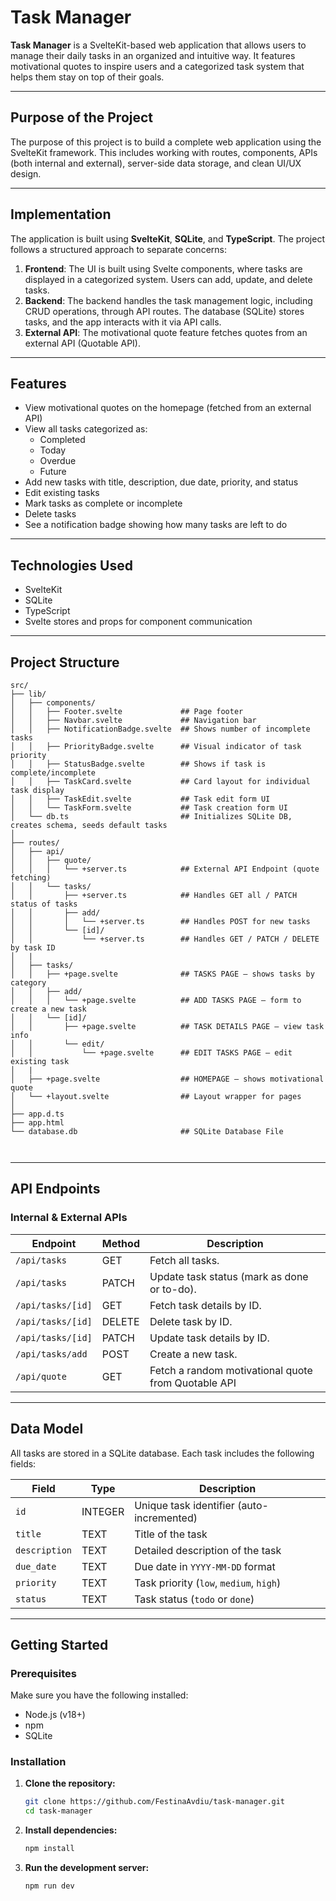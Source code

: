 # Task Manager

**Task Manager** is a SvelteKit-based web application that allows users to manage their daily tasks in an organized and intuitive way. It features motivational quotes to inspire users and a categorized task system that helps them stay on top of their goals.

---

## Purpose of the Project

The purpose of this project is to build a complete web application using the SvelteKit framework. This includes working with routes, components, APIs (both internal and external), server-side data storage, and clean UI/UX design.

---

## Implementation

The application is built using **SvelteKit**, **SQLite**, and **TypeScript**. The project follows a structured approach to separate concerns:
1. **Frontend**: The UI is built using Svelte components, where tasks are displayed in a categorized system. Users can add, update, and delete tasks. 
2. **Backend**: The backend handles the task management logic, including CRUD operations, through API routes. The database (SQLite) stores tasks, and the app interacts with it via API calls.
3. **External API**: The motivational quote feature fetches quotes from an external API (Quotable API).

---

## Features

- View motivational quotes on the homepage (fetched from an external API)
- View all tasks categorized as:
  - Completed
  - Today
  - Overdue
  - Future
- Add new tasks with title, description, due date, priority, and status
- Edit existing tasks
- Mark tasks as complete or incomplete
- Delete tasks
- See a notification badge showing how many tasks are left to do

---


## Technologies Used

- SvelteKit 
- SQLite 
- TypeScript
- Svelte stores and props for component communication

---

## Project Structure

```text
src/
├── lib/                              
│   ├── components/                  
│   │   ├── Footer.svelte             ## Page footer
│   │   ├── Navbar.svelte             ## Navigation bar
│   │   ├── NotificationBadge.svelte  ## Shows number of incomplete tasks
│   │   ├── PriorityBadge.svelte      ## Visual indicator of task priority
│   │   ├── StatusBadge.svelte        ## Shows if task is complete/incomplete
│   │   ├── TaskCard.svelte           ## Card layout for individual task display
│   │   ├── TaskEdit.svelte           ## Task edit form UI
│   │   └── TaskForm.svelte           ## Task creation form UI
│   └── db.ts                         ## Initializes SQLite DB, creates schema, seeds default tasks
│
├── routes/                           
│   ├── api/                          
│   │   ├── quote/
│   │   │   └── +server.ts            ## External API Endpoint (quote fetching)
│   │   └── tasks/
│   │       ├── +server.ts            ## Handles GET all / PATCH status of tasks
│   │       ├── add/
│   │       │   └── +server.ts        ## Handles POST for new tasks
│   │       └── [id]/                 
│   │           └── +server.ts        ## Handles GET / PATCH / DELETE by task ID
│   |
│   ├── tasks/                        
│   │   ├── +page.svelte              ## TASKS PAGE – shows tasks by category
│   │   ├── add/
│   │   │   └── +page.svelte          ## ADD TASKS PAGE – form to create a new task
│   │   └── [id]/
│   │       ├── +page.svelte          ## TASK DETAILS PAGE – view task info
│   │       └── edit/
│   │           └── +page.svelte      ## EDIT TASKS PAGE – edit existing task
│   |
│   ├── +page.svelte                  ## HOMEPAGE – shows motivational quote
│   └── +layout.svelte                ## Layout wrapper for pages
│
├── app.d.ts                          
├── app.html                          
└── database.db                       ## SQLite Database File



```
---

## API Endpoints

### Internal & External APIs

| Endpoint                                | Method  | Description                                    |
|-----------------------------------------|---------|------------------------------------------------|
| `/api/tasks`                           | GET     | Fetch all tasks.                               |
| `/api/tasks`                           | PATCH   | Update task status (mark as done or to-do).    |
| `/api/tasks/[id]`                      | GET     | Fetch task details by ID.                     |
| `/api/tasks/[id]`                      | DELETE  | Delete task by ID.                            |
| `/api/tasks/[id]`                      | PATCH   | Update task details by ID.                    |
| `/api/tasks/add`                       | POST    | Create a new task.                            |
| `/api/quote`                           | GET     | Fetch a random motivational quote from Quotable API            |



---

## Data Model

All tasks are stored in a SQLite database. Each task includes the following fields:

| Field        | Type     | Description                              |
|--------------|----------|------------------------------------------|
| `id`         | INTEGER  | Unique task identifier (auto-incremented)|
| `title`      | TEXT     | Title of the task                        |
| `description`| TEXT     | Detailed description of the task         |
| `due_date`   | TEXT     | Due date in `YYYY-MM-DD` format          |
| `priority`   | TEXT     | Task priority (`low`, `medium`, `high`)  |
| `status`     | TEXT     | Task status (`todo` or `done`)           |


--- 

## Getting Started

### Prerequisites

Make sure you have the following installed:

- Node.js (v18+)
- npm 
- SQLite

### Installation

1. **Clone the repository:**

   ```bash
   git clone https://github.com/FestinaAvdiu/task-manager.git
   cd task-manager
3. **Install dependencies:**

   ```bash
   npm install
1. **Run the development server:**

   ```bash
   npm run dev

